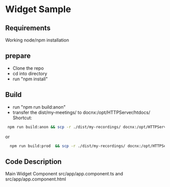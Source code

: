 # Widget Sample

## Requirements

Working node/npm installation

## prepare

- Clone the repo
- cd into directory
- run "npm install"

## Build

- run "npm run build:anon"
- transfer the dist/my-meetings/ to docnx:/opt/HTTPServer/htdocs/
Shortcut:

 ```sh
  npm run build:anon && scp -r ./dist/my-recordings/ docnx:/opt/HTTPServer/htdocs/widgets/
```

or 

```sh
  npm run build:prod  && scp -r ./dist/my-recordings/ docnx:/opt/HTTPServer/htdocs/widgets/
```

## Code Description

Main Widget Component src/app/app.component.ts and src/app/app.component.html
